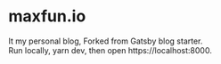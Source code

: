 # maxfun.io

It my personal blog, Forked from Gatsby blog starter.<br>
Run locally, yarn dev, then open https://localhost:8000.



